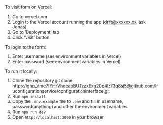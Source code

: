 To visit form on Vercel:

1.  Go to vercel.com
2.  Login to the Vercel account running the app (drift@xxxxxx.xx, ask Jonas)
3.  Go to 'Deployment' tab
4.  Click 'Visit' button

To login to the form:

1.  Enter username (see environment variables in Vercel)
2.  Enter password (see environment variables in Vercel)

To run it locally:

1.  Clone the repository
    git clone https://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@github.com/lruconfigurationservice/configurationinterface.git
2.  Run `npm install`
3.  Copy the `.env.example` file to `.env` and fill in username, password(anything) and other the environment variables
4.  Run `npm run dev`
5.  Open `http://localhost:3000` in your browser
